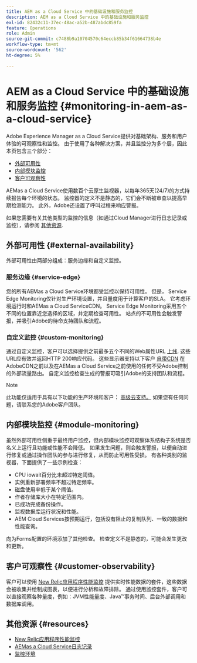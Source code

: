 ```yaml
---
title: AEM as a Cloud Service 中的基础设施和服务监控
description: AEM as a Cloud Service 中的基础设施和服务监控
exl-id: 82432c11-37ec-48ac-a52b-487abdc859fa
feature: Operations
role: Admin
source-git-commit: c7488b9a10704570c64eccb85b34f61664738b4e
workflow-type: tm+mt
source-wordcount: '562'
ht-degree: 5%

---
```


# AEM as a Cloud Service 中的基础设施和服务监控 {#monitoring-in-aem-as-a-cloud-service}

Adobe Experience Manager as a Cloud Service提供对基础架构、服务和用户体验的可观察性和监控。 由于使用了各种解决方案，并且监控分为多个层，因此本页包含三个部分：

* [外部可用性](#external-availability)
* [内部模块监控](#module-monitoring)
* [客户可观察性](#customer-observability)

AEMas a Cloud Service使用数百个云原生监视器，以每年365天(24/7)的方式持续报告每个环境的状态。 监控器的定义不是静态的，它们会不断被审查以提高早期检测能力。 此外，Adobe还设置了呼叫过程来响应警报。

如果您需要有关其他类型的监控的信息（如通过Cloud Manager进行日志记录或监控），请参阅 [其他资源](#resources).

## 外部可用性 {#external-availability}

外部可用性由两部分组成：服务边缘和自定义监控。

### 服务边缘 {#service-edge}

您的所有AEMas a Cloud Service环境都受监控以保持可用性。 但是， Service Edge Monitoring仅针对生产环境设置，并且量度用于计算客户的SLA。 它考虑环境运行时和AEMas a Cloud ServiceCDN。 Service Edge Monitoring采用五个不同的位置靠近您选择的区域，并定期检查可用性。 站点的不可用性会触发警报，并吸引Adobe的待命支持团队和流程。

### 自定义监控 {#custom-monitoring}

通过自定义监控，客户可以选择提供之前最多五个不同的Web属性URL [上线](/help/journey-migration/go-live.md). 这些URL应有效并返回HTTP 200响应代码。 这些显示器支持以下客户 [自带CDN](/help/implementing/dispatcher/cdn.md#point-to-point-CDN) 在AdobeCDN之前以及在AEMas a Cloud Service之前使用的任何不受Adobe控制的外部流量路由。 自定义监控检查生成的警报可吸引Adobe的支持团队和流程。

>[!NOTE]
>
> 此功能仅适用于具有以下功能的生产环境和客户： [高级云支持。](https://experienceleague.adobe.com/docs/support-resources/data-sheets/overview.html#support-add-ons) 如果您有任何问题，请联系您的Adobe客户团队。

## 内部模块监控 {#module-monitoring}

虽然外部可用性侧重于最终用户监控，但内部模块监控可观察体系结构子系统是否名义上运行且功能或性能不会降低。 如果发生问题，则会触发警报，以便自动进行修复或通过操作团队的参与进行修复，从而防止可用性受损。 有各种类别的监视器，下面提供了一些示例检查：

* CPU iowait百分比未超过特定阈值。
* 实例重新部署频率不超过特定频率。
* 磁盘使用率低于某个阈值。
* 作者存储库大小在特定范围内。
* 已成功完成备份操作。
* 监视数据库运行状况和性能。
* AEM Cloud Services按预期运行，包括没有阻止的复制队列、一致的数据和性能查询。

向为Forms配置的环境添加了其他检查。 检查定义不是静态的，可能会发生更改和更新。

## 客户可观察性 {#customer-observability}

客户可以使用 [New Relic应用程序性能监控](https://experienceleague.adobe.com/docs/experience-manager-cloud-service/content/implementing/using-cloud-manager/user-access-new-relic.html) 提供实时性能数据的套件，这些数据会被收集并绘制成图表，以便进行分析和故障排除。 通过使用监控套件，客户可以直接观察各种量度，例如：JVM性能量度、Java™事务时间、后台外部调用和数据库调用。

## 其他资源 {#resources}

* [New Relic应用程序性能监控](https://experienceleague.adobe.com/docs/experience-manager-cloud-service/content/implementing/using-cloud-manager/user-access-new-relic.html)
* [AEMas a Cloud Service日志记录](https://experienceleague.adobe.com/docs/experience-manager-cloud-service/content/implementing/developing/logging.html)
* [监控环境](https://experienceleague.adobe.com/docs/experience-manager-cloud-manager/content/using/monitoring-environments.html)
